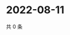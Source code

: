 # 2022-08-11

共 0 条

<!-- BEGIN WEIBO -->
<!-- 最后更新时间 Thu Aug 11 2022 22:01:32 GMT+0800 (China Standard Time) -->

<!-- END WEIBO -->
